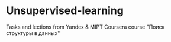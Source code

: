 # Unsupervised-learning
Tasks and lections from Yandex &amp; MIPT Coursera course "Поиск структуры в данных"
